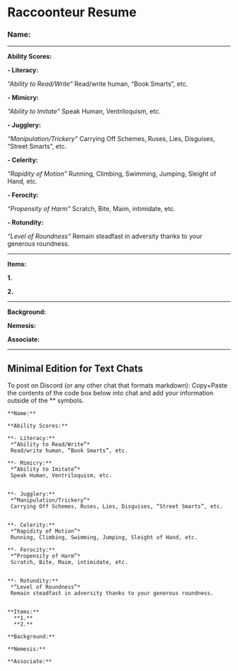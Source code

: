# Raccoonteur Resume


### **Name:**



---
**Ability Scores:**


**- Literacy:**


*“Ability to Read/Write”*
Read/write human, “Book Smarts”, etc.


**- Mimicry:**

*“Ability to Imitate”*
Speak Human, Ventriloquism, etc.


**- Jugglery:**


*“Manipulation/Trickery”*
Carrying Off Schemes, Ruses, Lies, Disguises, “Street Smarts”, etc.


**- Celerity:**


*“Rapidity of Motion”*
Running, Climbing, Swimming, Jumping, Sleight of Hand, etc.


**- Ferocity:**


*“Propensity of Harm”*
Scratch, Bite, Maim, intimidate, etc.


**- Rotundity:**


*“Level of Roundness”*
Remain steadfast in adversity thanks to your generous roundness.



---
**Items:**


  **1.**


  **2.**



---
**Background:**


**Nemesis:**


**Associate:**



---



## Minimal Edition for Text Chats
To post on Discord (or any other chat that formats markdown): Copy+Paste the contents of the code box below into chat and add your information outside of the ** symbols.

```
**Name:**

**Ability Scores:**

**- Literacy:**
 *“Ability to Read/Write”*
 Read/write human, “Book Smarts”, etc.

**- Mimicry:**
 *“Ability to Imitate”*
 Speak Human, Ventriloquism, etc.


**- Jugglery:**
 *“Manipulation/Trickery”*
 Carrying Off Schemes, Ruses, Lies, Disguises, “Street Smarts”, etc.


**- Celerity:**
 *“Rapidity of Motion”*
 Running, Climbing, Swimming, Jumping, Sleight of Hand, etc.

**- Ferocity:**
 *“Propensity of Harm”*
 Scratch, Bite, Maim, intimidate, etc.


**- Rotundity:**
 *“Level of Roundness”*
 Remain steadfast in adversity thanks to your generous roundness.


**Items:**
  **1.**
  **2.**

**Background:**

**Nemesis:**

**Associate:**

```
